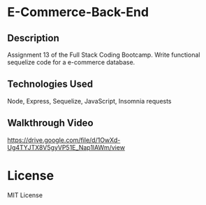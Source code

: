 # E-Commerce-Back-End

## Description
Assignment 13 of the Full Stack Coding Bootcamp. Write functional sequelize code for a e-commerce database.

## Technologies Used
Node, Express, Sequelize, JavaScript, Insomnia requests

## Walkthrough Video
https://drive.google.com/file/d/1OwXd-Ug4TYJTX8V5gyVP51E_Nap1lAWm/view

# License
MIT License
